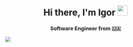 <h1 align="center">Hi there, I'm Igor 
<img src="https://github.com/blackcater/blackcater/raw/main/images/Hi.gif" height="32"/></h1>
<h3 align="center">Software Engineer from 🇺🇦</h3>

<div>
  <a align="center" href="https://github.com/alzeth">
    <img src="https://github-readme-stats.vercel.app/api?username=alzeth&theme=github_dark&show_icons=true" />
  </a>
</div>
<!--<a href="https://github.com/alzeth">
  <img align="center" src="https://github-readme-stats.vercel.app/api/top-langs/?username=alzeth&theme=github_dark&show_icons=true" />
</a>-->

<!--
**Alzeth/Alzeth** is a ✨ _special_ ✨ repository because its `README.md` (this file) appears on your GitHub profile.

Here are some ideas to get you started:

- 🔭 I’m currently working on ...
- 🌱 I’m currently learning ...
- 👯 I’m looking to collaborate on ...
- 🤔 I’m looking for help with ...
- 💬 Ask me about ...
- 📫 How to reach me: ...
- 😄 Pronouns: ...
- ⚡ Fun fact: ...
-->
